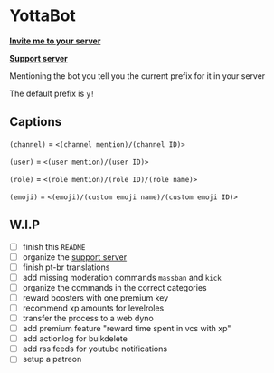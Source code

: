 # YottaBot
**[Invite me to your server](https://discord.com/oauth2/authorize?client_id=371902120561082368&permissions=2147483647&scope=bot)**

**[Support server](https://discord.gg/eNcsvsy)**

Mentioning the bot you tell you the current prefix for it in your server

The default prefix is `y!`

## Captions
`(channel)` = `<(channel mention)/(channel ID)>`

`(user)` = `<(user mention)/(user ID)>`

`(role)` = `<(role mention)/(role ID)/(role name)>`

`(emoji)` = `<(emoji)/(custom emoji name)/(custom emoji ID)>`

## W.I.P
- [ ] finish this `README`
- [ ] organize the [support server](https://discord.gg/eNcsvsy)
- [ ] finish pt-br translations
- [ ] add missing moderation commands `massban` and `kick`
- [ ] organize the commands in the correct categories
- [ ] reward boosters with one premium key
- [ ] recommend xp amounts for levelroles
- [ ] transfer the process to a web dyno
- [ ] add premium feature "reward time spent in vcs with xp"
- [ ] add actionlog for bulkdelete
- [ ] add rss feeds for youtube notifications
- [ ] setup a patreon